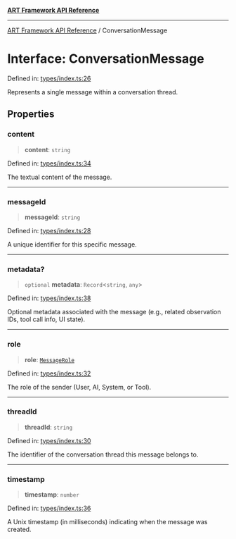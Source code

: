 [**ART Framework API Reference**](../README.md)

***

[ART Framework API Reference](../README.md) / ConversationMessage

# Interface: ConversationMessage

Defined in: [types/index.ts:26](https://github.com/hashangit/ART/blob/3153790647102134b487bb6168bd208568e6a8ad/src/types/index.ts#L26)

Represents a single message within a conversation thread.

## Properties

### content

> **content**: `string`

Defined in: [types/index.ts:34](https://github.com/hashangit/ART/blob/3153790647102134b487bb6168bd208568e6a8ad/src/types/index.ts#L34)

The textual content of the message.

***

### messageId

> **messageId**: `string`

Defined in: [types/index.ts:28](https://github.com/hashangit/ART/blob/3153790647102134b487bb6168bd208568e6a8ad/src/types/index.ts#L28)

A unique identifier for this specific message.

***

### metadata?

> `optional` **metadata**: `Record`\<`string`, `any`\>

Defined in: [types/index.ts:38](https://github.com/hashangit/ART/blob/3153790647102134b487bb6168bd208568e6a8ad/src/types/index.ts#L38)

Optional metadata associated with the message (e.g., related observation IDs, tool call info, UI state).

***

### role

> **role**: [`MessageRole`](../enumerations/MessageRole.md)

Defined in: [types/index.ts:32](https://github.com/hashangit/ART/blob/3153790647102134b487bb6168bd208568e6a8ad/src/types/index.ts#L32)

The role of the sender (User, AI, System, or Tool).

***

### threadId

> **threadId**: `string`

Defined in: [types/index.ts:30](https://github.com/hashangit/ART/blob/3153790647102134b487bb6168bd208568e6a8ad/src/types/index.ts#L30)

The identifier of the conversation thread this message belongs to.

***

### timestamp

> **timestamp**: `number`

Defined in: [types/index.ts:36](https://github.com/hashangit/ART/blob/3153790647102134b487bb6168bd208568e6a8ad/src/types/index.ts#L36)

A Unix timestamp (in milliseconds) indicating when the message was created.
